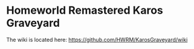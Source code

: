 # Homeworld Remastered Karos Graveyard
The wiki is located here: https://github.com/HWRM/KarosGraveyard/wiki

